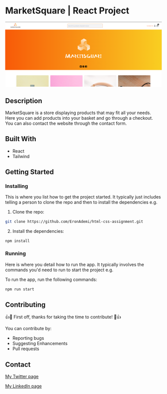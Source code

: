 # MarketSquare | React Project

![image](https://github.com/EronAdemi/eComm-Frameworks/blob/main/src/assets/wwwww.png)

## Description

MarketSquare is a store displaying products that may fit all your needs. Here you can add products into your basket and go through a checkout. You can also contact the website through the contact form.

## Built With

- React
- Tailwind

## Getting Started

### Installing

This is where you list how to get the project started. It typically just includes telling a person to clone the repo and then to install the dependencies e.g.

1. Clone the repo:

```bash
git clone https://github.com/EronAdemi/html-css-assignment.git
```

2. Install the dependencies:

```
npm install
```

### Running

Here is where you detail how to run the app. It typically involves the commands you'd need to run to start the project e.g.

To run the app, run the following commands:

```bash
npm run start
```

## Contributing

👍🎉 First off, thanks for taking the time to contribute! 🎉👍

You can contribute by:

- Reporting bugs
- Suggesting Enhancements
- Pull requests

## Contact

[My Twitter page](www.twitter.com)

[My LinkedIn page](www.linkedin.com)
